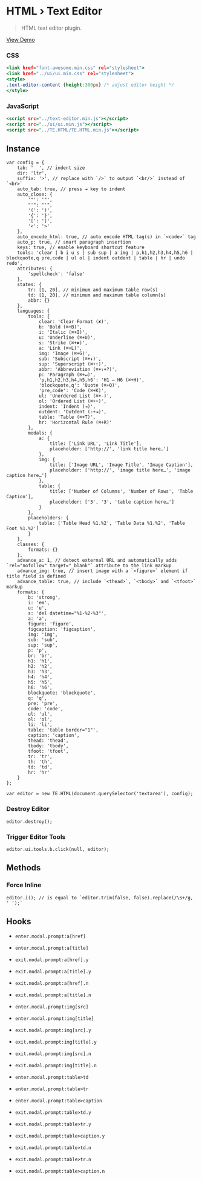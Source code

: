 HTML › Text Editor
==================

> HTML text editor plugin.

[View Demo](https://rawgit.com/tovic/text-editor/master/TE.HTML/TE.HTML.html)

### CSS

~~~ .html
<link href="font-awesome.min.css" rel="stylesheet">
<link href="../ui/ui.min.css" rel="stylesheet">
<style>
.text-editor-content {height:300px} /* adjust editor height */
</style>
~~~

### JavaScript

~~~ .html
<script src="../text-editor.min.js"></script>
<script src="../ui/ui.min.js"></script>
<script src="../TE.HTML/TE.HTML.min.js"></script>
~~~

Instance
--------

~~~ .javascript
var config = {
    tab: '  ', // indent size
    dir: 'ltr',
    suffix: '>', // replace with `/>` to output `<br/>` instead of `<br>`
    auto_tab: true, // press ⇥ key to indent
    auto_close: {
        '"': '"',
        "'": "'",
        '(': ')',
        '{': '}',
        '[': ']',
        '<': '>'
    },
    auto_encode_html: true, // auto encode HTML tag(s) in `<code>` tag
    auto_p: true, // smart paragraph insertion
    keys: true, // enable keyboard shortcut feature
    tools: 'clear | b i u s | sub sup | a img | p,h1,h2,h3,h4,h5,h6 | blockquote,q pre,code | ul ol | indent outdent | table | hr | undo redo',
    attributes: {
        'spellcheck': 'false'
    },
    states: {
        tr: [1, 20], // minimum and maximum table row(s)
        td: [1, 20], // minimum and maximum table column(s)
        abbr: {}
    },
    languages: {
        tools: {
            clear: 'Clear Format (✘)',
            b: 'Bold (⌘+B)',
            i: 'Italic (⌘+I)',
            u: 'Underline (⌘+U)',
            s: 'Strike (⌘+✘)',
            a: 'Link (⌘+L)',
            img: 'Image (⌘+G)',
            sub: 'Subscript (⌘+↓)',
            sup: 'Superscript (⌘+↑)',
            abbr: 'Abbreviation (⌘+⇧+?)',
            p: 'Paragraph (⌘+↵)',
            'p,h1,h2,h3,h4,h5,h6': 'H1 – H6 (⌘+H)',
            'blockquote,q': 'Quote (⌘+Q)',
            'pre,code': 'Code (⌘+K)',
            ul: 'Unordered List (⌘+-)',
            ol: 'Ordered List (⌘++)',
            indent: 'Indent (⇥)',
            outdent: 'Outdent (⇧+⇥)',
            table: 'Table (⌘+T)',
            hr: 'Horizontal Rule (⌘+R)'
        },
        modals: {
            a: {
                title: ['Link URL', 'Link Title'],
                placeholder: ['http://', 'link title here…']
            },
            img: {
                title: ['Image URL', 'Image Title', 'Image Caption'],
                placeholder: ['http://', 'image title here…', 'image caption here…']
            },
            table: {
                title: ['Number of Columns', 'Number of Rows', 'Table Caption'],
                placeholder: ['3', '3', 'table caption here…']
            }
        },
        placeholders: {
            table: ['Table Head %1.%2', 'Table Data %1.%2', 'Table Foot %1.%2']
        }
    },
    classes: {
        formats: {}
    },
    advance_a: 1, // detect external URL and automatically adds `rel="nofollow" target="_blank"` attribute to the link markup
    advance_img: true, // insert image with a `<figure>` element if title field is defined
    advance_table: true, // include `<thead>`, `<tbody>` and `<tfoot>` markup
    formats: {
        b: 'strong',
        i: 'em',
        u: 'u',
        s: 'del datetime="%1-%2-%3"',
        a: 'a',
        figure: 'figure',
        figcaption: 'figcaption',
        img: 'img',
        sub: 'sub',
        sup: 'sup',
        p: 'p',
        br: 'br',
        h1: 'h1',
        h2: 'h2',
        h3: 'h3',
        h4: 'h4',
        h5: 'h5',
        h6: 'h6',
        blockquote: 'blockquote',
        q: 'q',
        pre: 'pre',
        code: 'code',
        ul: 'ul',
        ol: 'ol',
        li: 'li',
        table: 'table border="1"',
        caption: 'caption',
        thead: 'thead',
        tbody: 'tbody',
        tfoot: 'tfoot',
        tr: 'tr',
        th: 'th',
        td: 'td',
        hr: 'hr'
    }
};

var editor = new TE.HTML(document.querySelector('textarea'), config);
~~~

### Destroy Editor

~~~ .javascript
editor.destroy();
~~~

### Trigger Editor Tools

~~~ .javascript
editor.ui.tools.b.click(null, editor);
~~~

Methods
-------

### Force Inline

~~~ .javascript
editor.i(); // is equal to `editor.trim(false, false).replace(/\s+/g, ' ');`
~~~

Hooks
-----

 - `enter.modal.prompt:a[href]`
 - `enter.modal.prompt:a[title]`

 - `exit.modal.prompt:a[href].y`
 - `exit.modal.prompt:a[title].y`

 - `exit.modal.prompt:a[href].n`
 - `exit.modal.prompt:a[title].n`

 - `enter.modal.prompt:img[src]`
 - `enter.modal.prompt:img[title]`

 - `exit.modal.prompt:img[src].y`
 - `exit.modal.prompt:img[title].y`

 - `exit.modal.prompt:img[src].n`
 - `exit.modal.prompt:img[title].n`

 - `enter.modal.prompt:table>td`
 - `enter.modal.prompt:table>tr`
 - `enter.modal.prompt:table>caption`

 - `exit.modal.prompt:table>td.y`
 - `exit.modal.prompt:table>tr.y`
 - `exit.modal.prompt:table>caption.y`

 - `exit.modal.prompt:table>td.n`
 - `exit.modal.prompt:table>tr.n`
 - `exit.modal.prompt:table>caption.n`